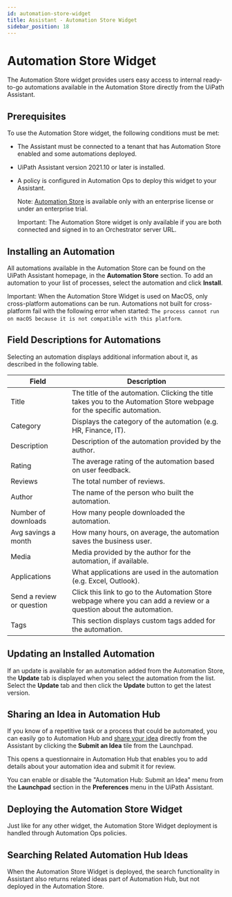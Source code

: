```yaml
---
id: automation-store-widget
title: Assistant - Automation Store Widget
sidebar_position: 18
---
```

# Automation Store Widget

The Automation Store widget provides users easy access to internal ready-to-go automations available in the Automation Store
directly from the UiPath Assistant.

## Prerequisites

To use the Automation Store widget, the following conditions must be met:

* The Assistant must be connected to a tenant that has Automation Store enabled and some automations deployed.
* UiPath Assistant version 2021.10 or later is installed.
* A policy is configured in Automation Ops to deploy this widget to your Assistant.

  Note: [Automation Store](/automation-hub/docs/automation-store) is available only with an enterprise license or under an enterprise trial.

  Important: The Automation Store widget is only available if you are both connected and signed in to an Orchestrator server URL.

## Installing an Automation

All automations available in the Automation Store can be found on the UiPath Assistant homepage, in the **Automation Store** section. To add an automation to your list of processes, select the automation and click **Install**.

Important: When the Automation Store Widget is used on MacOS, only cross-platform automations can be run. Automations not built for
cross-platform fail with the following error when started: `The process cannot run on macOS because it is not compatible with this platform`.

## Field Descriptions for Automations

Selecting an automation displays additional information about it, as described in the following table.

| Field | Description |
| --- | --- |
| Title | The title of the automation. Clicking the title takes you to the Automation Store webpage for the specific automation. |
| Category | Displays the category of the automation (e.g. HR, Finance, IT). |
| Description | Description of the automation provided by the author. |
| Rating | The average rating of the automation based on user feedback. |
| Reviews | The total number of reviews. |
| Author | The name of the person who built the automation. |
| Number of downloads | How many people downloaded the automation. |
| Avg savings a month | How many hours, on average, the automation saves the business user. |
| Media | Media provided by the author for the automation, if available. |
| Applications | What applications are used in the automation (e.g. Excel, Outlook). |
| Send a review or question | Click this link to go to the Automation Store webpage where you can add a review or a question about the automation. |
| Tags | This section displays custom tags added for the automation. |

## Updating an Installed Automation

If an update is available for an automation added from the Automation Store, the **Update** tab is displayed when you select the automation from the list. Select the **Update** tab and then click the **Update** button to get the latest version.

## Sharing an Idea in Automation Hub

If you know of a repetitive task or a process that could be automated, you can easily go to Automation Hub and [share your idea](/automation-hub/docs/submit-an-idea) directly from the Assistant by clicking the **Submit an Idea** tile from the Launchpad.

This opens a questionnaire in Automation Hub that enables you to add details about your automation idea and submit it for
review.

You can enable or disable the "Automation Hub: Submit an Idea" menu from the **Launchpad** section in the **Preferences** menu in the UiPath Assistant.

## Deploying the Automation Store Widget

Just like for any other widget, the Automation Store Widget deployment is handled through Automation Ops policies.

## Searching Related Automation Hub Ideas

When the Automation Store Widget is deployed, the search functionality in Assistant also returns related ideas part of Automation
Hub, but not deployed in the Automation Store.